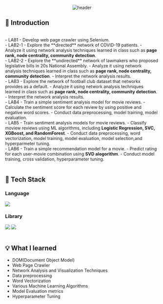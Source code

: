 <div align="center">

  <!--Header-->
  ![header](https://capsule-render.vercel.app/api?type=soft&color=auto&text=Graph%20Mining)
  
</div>
<div>

  ## 📌 Introduction
  <br/>
  - LAB1
    - Develop web page crawler using Selenium.
    <br/>
  - LAB2-1
    - Explore the **directed** network of COVID-19 patients.
    -  Analyze it using network analysis techniques learned in class such as <strong>page rank, node centrality, community detection</strong>.
    <br/>
  - LAB2-2
    - Explore the **undirected** network of lawmakers who proposed legislative bills in 20s National Assembly.
    - Analyze it using network analysis techniques learned in class such as <strong>page rank, node centrality, community detection</strong>.
    - Interpret the network analysis results.
    <br/>
  - LAB3
    - Explore the network of football club dataset that networkx provides as a default.
    - Analyze it using network analysis techniques learned in class such as <strong>page rank, node centrality, community detection</strong>.
    - Interpret the network analysis results.
    <br/>
  - LAB4
    - Train a simple sentiment analysis model for movie reviews.
    - Calculate the sentiment score for each review by using positive and negative word scores.
    - Conduct data preprocessing, model training, model evaluation.
    <br/>
  - LAB5
    - Train sentiment analysis models for movie reviews.
    - Classify moview reviews using ML algorithms, including <strong>Logistic Regression, SVC, XGBoost, and RandomForest</strong>.
    - Conduct data preprocessing, word vectorization, model training, model evaluation, model selection,and hyperparmeter tuning.
    <br/>
  - LAB6
    - Train a simple recommendation model for a movie.
    - Predict rating for each user-movie combination using <strong>SVD alogorithm</strong>.
    - Conduct model training, cross validation, hyperparameter tuning.
  <br/>
  <br/>
  
  ## 🔧 Tech Stack
  ### Language
  <!--Python-->
  <img src="https://img.shields.io/badge/Python-3776AB?style=flat-square&logo=Python&logoColor=white"/>
  
  ### Library
  <!--Selenium-->
  <img src="https://img.shields.io/badge/Selenium-43B02A?style=flat-square&logo=Selenium&logoColor=white"/>
  <!--scikit-learn-->
  <img src="https://img.shields.io/badge/scikit-learn-F7931E?style=flat-square&logo=scikit-learn&logoColor=white"/>
  <br/>
  <br/>
  
  ## 💡 What I learned
  - DOM(Document Object Model)
  - Web Page Crawler
  - Network Analysis and Visualization Techniques
  - Data preprocessing
  - Word Vectorization
  - Various Machine Learning Algorithms
  - Model Evaluation metrics
  - Hyperparameter Tuning
  
</div>
